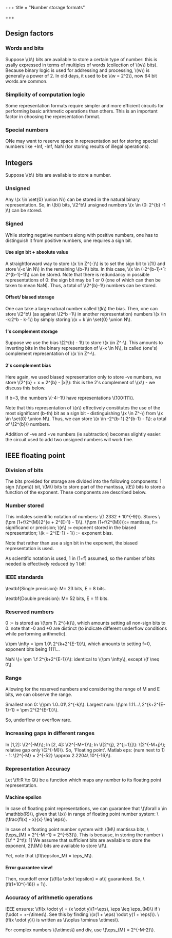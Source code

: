 +++
title = "Number storage formats"

+++
## Design factors
### Words and bits
Suppose \\(b\\) bits are available to store a certain type of number: this is usally expressed in terms of multiples of words (collection of \\(w\\) bits). Because binary logic is used for addressing and processing, \\(w\\) is generally a power of 2. In old days, it used to be \\(w = 2^2\\), now 64 bit words are common.

### Simplicity of computation logic
Some representation formats require simpler and more efficient circuits for performing basic arithmetic operations than others. This is an important factor in choosing the representation format.

### Special numbers
ONe may want to reserve space in representation set for storing special numbers like +Inf, -Inf, NaN (for storing results of illegal operations).

## Integers
Suppose \\(b\\) bits are available to store a number.

### Unsigned
Any \\(x \in \set{0} \union N\\) can be stored in the natural binary representation. So, in \\(b\\) bits, \\(2^b\\) unsigned numbers \\(x \in (0: 2^{b} -1 )\\) can be stored.

### Signed
While storing negative numbers along with positive numbers, one has to distinguish it from positive numbers, one requires a sign bit.

#### Use sign bit + absolute value
A straightforward way to store \\(x \in Z^{-}\\) is to set the sign bit to \\(1\\) and store \\(-x \in N\\) in the remaining \\(b-1\\) bits. In this case, \\(x \in (-2^{b-1}+1: 2^{b-1}-1)\\) can be stored. Note that there is redundancy in possible representations of 0: the sign bit may be 1 or 0 (one of which can then be taken to mean NaN). Thus, a total of \\(2^{b}-1\\) numbers can be stored.

#### Offset/ biased storage
One can take a large natural number called \\(k\\) the bias. Then, one can store \\(2^b\\) (as against \\(2^b -1\\) in another representation) numbers \\(x \in -k:2^b - k-1\\) by simply storing \\(x + k \in \set{0} \union N\\).

#### 1's complement storage
Suppose we use the bias \\(2^{b} - 1\\) to store \\(x \in Z^-\\). This amounts to inverting bits in the binary representation of \\(-x \in N\\), is called (one's) complement representation of \\(x \in Z^-\\).

#### 2's complement bias
Here again, we used biased representation only to store -ve numbers, we store \\(2^{b} + x = 2^{b} - |x|\\): this is the 2's complement of \\(x\\) - we discuss this below.

If b=3, the numbers \\(-4:-1\\) have representations \\(100:111\\).

Note that this representation of \\(x\\) effectively constitutes the use of the most significant (b-th) bit as a sign bit - distinguishing \\(x \in Z^-\\) from \\(x \in \set{0} \union N\\). Thus, we can store \\(x \in -2^{b-1}:2^{b-1} - 1\\): a total of \\(2^{b}\\) numbers.

Addition of -ve and +ve numbers (ie subtraction) becomes slightly easier: the circuit used to add two unsigned numbers will work fine.

## IEEE floating point
### Division of bits
The bits provided for storage are divided into the following components: 1 sign (\\(\pm\\)) bit, \\(M\\) bits to store part of the mantissa, \\(E\\) bits to store a function of the exponent. These components are described below.

### Number stored
This imitates scientific notation of numbers: \\(1.2332 * 10^{-9}\\). Stores \\(\pm (1+f/2^{M})2^{e + 2^{E-1} - 1}\\). \\(\pm (1+f/2^{M})\\):= mantissa, f:= significand or precision; \\(e\\) := exponent stored in the biased representation; \\(k = 2^{E-1} - 1\\) := exponent bias. 

Note that rather than use a sign bit in the exponent, the biased representation is used.

As scientific notation is used, 1 in (1+f) assumed, so the number of bits needed is effectively reduced by 1 bit!

### IEEE standards
\textbf{Single precision}: M= 23 bits, E = 8 bits.

\textbf{Double precision}: M= 52 bits, E = 11 bits.

### Reserved numbers
0 := is stored as \\(\pm 1\ 2^{-k}\\), which amounts setting all non-sign bits to 0: note that -0 and +0 are distinct (to indicate different underflow conditions while performing arithmetic).

\\(\pm \infty = \pm 1.0\ 2^{k+2^{E-1}}\\), which amounts to setting f=0, exponent bits being 1111...

NaN \\(= \pm 1.f 2^{k+2^{E-1}}\\): identical to \\(\pm \infty\\), except \\(f \neq 0\\).

### Range
Allowing for the reserved numbers and considering the range of M and E bits, we can observe the range.

Smallest non 0: \\(\pm 1.0..01\ 2^{-k}\\). Largest num: \\(\pm 1.11...\ 2^{k+2^{E-1}-1} = \pm 2^{2^{E-1}}\\).

So, underflow or overflow rare.

### Increasing gaps in different ranges
In [1,2]: \\(2^{-M}\\); In [2, 4]: \\(2^{-M+1}\\); In \\([2^{j}, 2^{j+1}]\\): \\(2^{-M+j}\\); relative gap only \\(2^{-M}\\). So, 'Floating point'. Matlab eps: (num next to 1) - 1: \\(2^{-M} = 2^{-52} \approx  2.2204\ 10^{-16}\\).

### Representation Accuracy
Let \\(fl:R \to Q\\) be a function which maps any number to its floating point representation.

#### Machine epsilon
In case of floating point representations, we can guarantee that \\(\forall x \in \mathbb{R}\\), given that \\(x\\) in range of floating point number system: \\(\frac{fl(x) - x}{x} \leq \eps\\).

In case of a floating point number system with \\(M\\) mantissa bits, \\(\eps_{M} = 2^{-M -1} = 2^{-53}\\). This is because, in storing the number \\(1.f * 2^t\\): 1] We assume that sufficient bits are available to store the exponent, 2]\\(M\\) bits are available to store \\(f\\).

Yet, note that \\(fl(\epsilon_M) = \eps_M\\).

#### Error guarantee view!
Then, roundoff error [\\(fl(a \odot \epsilon) = a\\)] guaranteed. So, \\(fl(1+10^{-16}) = 1\\). 

### Accuracy of arithmetic operations
IEEE ensures: \\(fl(x \odot y) = (x \odot y)(1+\eps), \eps \leq \eps_{M}\\) if \\(\odot = +-/\times\\). See this by finding \\(x(1 + \eps) \odot y(1 + \eps)\\). \\(fl(x \odot y)\\) is written as \\(\oplus \ominus \otimes\\).

For complex numbers \\(\otimes\\) and div, use \\(\eps_{M} = 2^{-M-2}\\).
